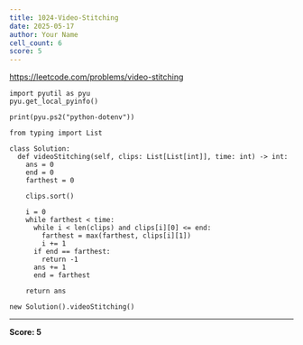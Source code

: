 ```yaml
---
title: 1024-Video-Stitching
date: 2025-05-17
author: Your Name
cell_count: 6
score: 5
---
```


https://leetcode.com/problems/video-stitching


```
import pyutil as pyu
pyu.get_local_pyinfo()
```


```
print(pyu.ps2("python-dotenv"))
```


```
from typing import List
```


```
class Solution:
  def videoStitching(self, clips: List[List[int]], time: int) -> int:
    ans = 0
    end = 0
    farthest = 0

    clips.sort()

    i = 0
    while farthest < time:
      while i < len(clips) and clips[i][0] <= end:
        farthest = max(farthest, clips[i][1])
        i += 1
      if end == farthest:
        return -1
      ans += 1
      end = farthest

    return ans
```


```
new Solution().videoStitching()
```


---
**Score: 5**